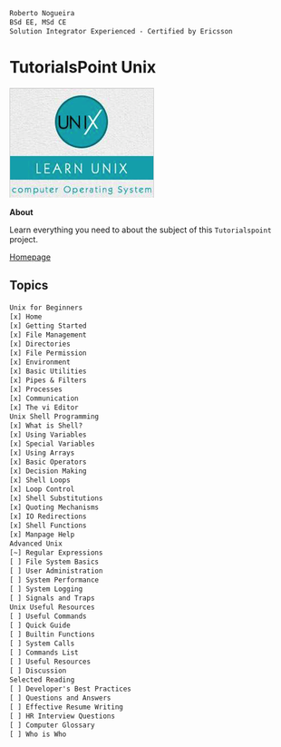 ```
Roberto Nogueira  
BSd EE, MSd CE
Solution Integrator Experienced - Certified by Ericsson
```
# TutorialsPoint Unix

![tutorialspoint image](images/tutorialspoint.png)

**About**

Learn everything you need to about the subject of this `Tutorialspoint` project.

[Homepage](https://www.tutorialspoint.com/unix/index.htm)

## Topics
```
Unix for Beginners
[x] Home
[x] Getting Started
[x] File Management
[x] Directories
[x] File Permission
[x] Environment
[x] Basic Utilities
[x] Pipes & Filters
[x] Processes
[x] Communication
[x] The vi Editor
Unix Shell Programming
[x] What is Shell?
[x] Using Variables
[x] Special Variables
[x] Using Arrays
[x] Basic Operators
[x] Decision Making
[x] Shell Loops
[x] Loop Control
[x] Shell Substitutions
[x] Quoting Mechanisms
[x] IO Redirections
[x] Shell Functions
[x] Manpage Help
Advanced Unix
[~] Regular Expressions
[ ] File System Basics
[ ] User Administration
[ ] System Performance
[ ] System Logging
[ ] Signals and Traps
Unix Useful Resources
[ ] Useful Commands
[ ] Quick Guide
[ ] Builtin Functions
[ ] System Calls
[ ] Commands List
[ ] Useful Resources
[ ] Discussion
Selected Reading
[ ] Developer's Best Practices
[ ] Questions and Answers
[ ] Effective Resume Writing
[ ] HR Interview Questions
[ ] Computer Glossary
[ ] Who is Who
````
